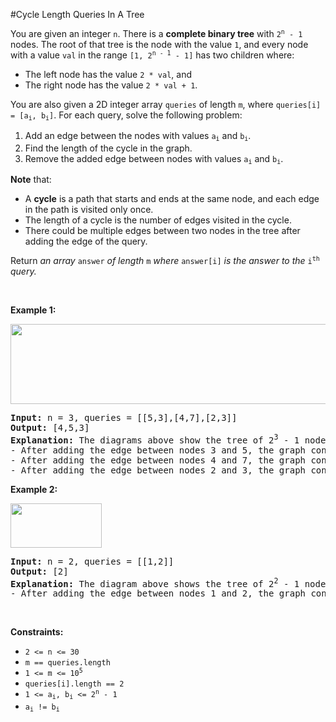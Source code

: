#Cycle Length Queries In A Tree
<p>You are given an integer <code>n</code>. There is a <strong>complete binary tree</strong> with <code>2<sup>n</sup> - 1</code> nodes. The root of that tree is the node with the value <code>1</code>, and every node with a value <code>val</code> in the range <code>[1, 2<sup>n - 1</sup> - 1]</code> has two children where:</p>
<ul>
<li>The left node has the value <code>2 * val</code>, and</li>
<li>The right node has the value <code>2 * val + 1</code>.</li>
</ul>
<p>You are also given a 2D integer array <code>queries</code> of length <code>m</code>, where <code>queries[i] = [a<sub>i</sub>, b<sub>i</sub>]</code>. For each query, solve the following problem:</p>
<ol>
<li>Add an edge between the nodes with values <code>a<sub>i</sub></code> and <code>b<sub>i</sub></code>.</li>
<li>Find the length of the cycle in the graph.</li>
<li>Remove the added edge between nodes with values <code>a<sub>i</sub></code> and <code>b<sub>i</sub></code>.</li>
</ol>
<p><strong>Note</strong> that:</p>
<ul>
<li>A <strong>cycle</strong> is a path that starts and ends at the same node, and each edge in the path is visited only once.</li>
<li>The length of a cycle is the number of edges visited in the cycle.</li>
<li>There could be multiple edges between two nodes in the tree after adding the edge of the query.</li>
</ul>
<p>Return <em>an array </em><code>answer</code><em> of length </em><code>m</code><em> where</em> <code>answer[i]</code> <em>is the answer to the</em> <code>i<sup>th</sup></code> <em>query.</em></p>
<p> </p>
<p><strong class="example">Example 1:</strong></p>
<img alt="" src="https://assets.leetcode.com/uploads/2022/10/25/bexample1.png" style="width:647px;height:128px"/>
<pre><strong>Input:</strong> n = 3, queries = [[5,3],[4,7],[2,3]]
<strong>Output:</strong> [4,5,3]
<strong>Explanation:</strong> The diagrams above show the tree of 2<sup>3</sup> - 1 nodes. Nodes colored in red describe the nodes in the cycle after adding the edge.
- After adding the edge between nodes 3 and 5, the graph contains a cycle of nodes [5,2,1,3]. Thus answer to the first query is 4. We delete the added edge and process the next query.
- After adding the edge between nodes 4 and 7, the graph contains a cycle of nodes [4,2,1,3,7]. Thus answer to the second query is 5. We delete the added edge and process the next query.
- After adding the edge between nodes 2 and 3, the graph contains a cycle of nodes [2,1,3]. Thus answer to the third query is 3. We delete the added edge.
</pre>
<p><strong class="example">Example 2:</strong></p>
<img alt="" src="https://assets.leetcode.com/uploads/2022/10/25/aexample2.png" style="width:146px;height:71px"/>
<pre><strong>Input:</strong> n = 2, queries = [[1,2]]
<strong>Output:</strong> [2]
<strong>Explanation:</strong> The diagram above shows the tree of 2<sup>2</sup> - 1 nodes. Nodes colored in red describe the nodes in the cycle after adding the edge.
- After adding the edge between nodes 1 and 2, the graph contains a cycle of nodes [2,1]. Thus answer for the first query is 2. We delete the added edge.
</pre>
<p> </p>
<p><strong>Constraints:</strong></p>
<ul>
<li><code>2 &lt;= n &lt;= 30</code></li>
<li><code>m == queries.length</code></li>
<li><code>1 &lt;= m &lt;= 10<sup>5</sup></code></li>
<li><code>queries[i].length == 2</code></li>
<li><code>1 &lt;= a<sub>i</sub>, b<sub>i</sub> &lt;= 2<sup>n</sup> - 1</code></li>
<li><code>a<sub>i</sub> != b<sub>i</sub></code></li>
</ul>
